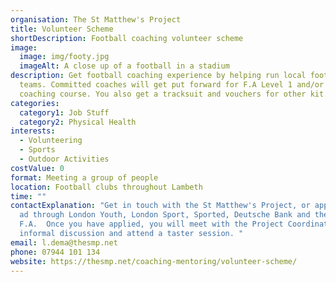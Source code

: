 ```yaml
---
organisation: The St Matthew's Project
title: Volunteer Scheme
shortDescription: Football coaching volunteer scheme
image:
  image: img/footy.jpg
  imageAlt: A close up of a football in a stadium
description: Get football coaching experience by helping run local football
  teams. Committed coaches will get put forward for F.A Level 1 and/or Level-2
  coaching course. You also get a tracksuit and vouchers for other kit.
categories:
  category1: Job Stuff
  category2: Physical Health
interests:
  - Volunteering
  - Sports
  - Outdoor Activities
costValue: 0
format: Meeting a group of people
location: Football clubs throughout Lambeth
time: ""
contactExplanation: "Get in touch with the St Matthew's Project, or apply to an
  ad through London Youth, London Sport, Sported, Deutsche Bank and the London
  F.A.  Once you have applied, you will meet with the Project Coordinator for an
  informal discussion and attend a taster session. "
email: l.dema@thesmp.net
phone: 07944 101 134
website: https://thesmp.net/coaching-mentoring/volunteer-scheme/
---
```

